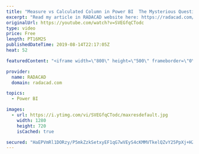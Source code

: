 ```yaml
---
title: "Measure vs Calculated Column in Power BI  The Mysterious Question  Not"
excerpt: "Read my article in RADACAD website here: https://radacad.com/measure-vs-calculated-column-the-mysterious-question-not"
originalUrl: https://youtube.com/watch?v=SVEGfqCTodc
type: video
price: Free
length: PT16M2S
publishedDateTime: 2019-08-14T22:17:05Z
heat: 52

featuredContent: "<iframe width=\"800\" height=\"500\" frameborder=\"0\" src=\"https://www.youtube.com/embed/SVEGfqCTodc\" allow=\"accelerometer; autoplay; encrypted-media; gyroscope; picture-in-picture\" allowfullscreen></iframe>"

provider:
  name: RADACAD
  domain: radacad.com

topics:
  - Power BI

images:
  - url: https://i.ytimg.com/vi/SVEGfqCTodc/maxresdefault.jpg
    width: 1280
    height: 720
    isCached: true

secured: "HaEPVmRl1DORzy/P5mkZzkSetxyEF1qG7wVEyS4cKMMVTkelQZvY25PpXj+HZH+KHmMgQye6gg46W+9dOBwPliMMCh8MCeXhhHqoYYqmmSphE6jspngiXAP2jm1gHZ6Ii2T5Fyt4uioEhLNBpo3/NPOEa/LG0GCp0EW7ZrWc3NI3K8U708hwSm5HQoG5sW970aVTAFYDiKZAPZ8ASI4yUWN8KmCG4jrtKk5IUjzYHQ3PsdYpsFwph8OMhpO40aFMJkYcIgojrw8DuPvwNtCuAYkM/8HTowwpnr1e66K2quJzmmSPSvMT46x+bmnzaimng1etZLB1YFxc1v/3hCosOEOXZ0HRwGh53RyyXNr7mGRrk2W8oMxm08no+6HNnwvdIuCs3fjOtd++c8dh0ZpNfN+2YiemFWppNg1fX6Qa/Dg=;luZ8/F/W/v4NHxg95ss01w=="
---
```


